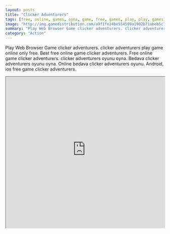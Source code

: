 ```yaml
---
layout: posts
title: "Clicker Adventurers"
tags: [free, online, games, oyna, game, free, games, play, play, games]
image: "http://img.gamedistribution.com/a9f1fe24be554599a1902b71abeb5c74.jpg"
summary: "Play Web Browser Game clicker adventurers. clicker adventurers play game online only free. Best free online game clicker adventurers. Free online game clicker adventurers. clicker adventurers oyunu oyna. Bedava clicker adventurers oyunu oyna. Online bedava clicker adventurers oyunu. Android, ios free game clicker adventurers."
category: "Action"
---
```


Play Web Browser Game clicker adventurers. clicker adventurers play game online only free. Best free online game clicker adventurers. Free online game clicker adventurers. clicker adventurers oyunu oyna. Bedava clicker adventurers oyunu oyna. Online bedava clicker adventurers oyunu. Android, ios free game clicker adventurers.

<iframe width="100%" height="480px;" src="http://flash.gamedistribution.com?game=a9f1fe24be554599a1902b71abeb5c74"></iframe>